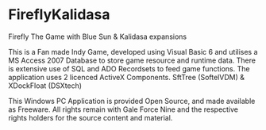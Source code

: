 # FireflyKalidasa
Firefly The Game with Blue Sun &amp; Kalidasa expansions

This is a Fan made Indy Game, developed using Visual Basic 6 and utilises a MS Access 2007 Database to store game resource and runtime data. 
There is extensive use of SQL and ADO Recordsets to feed game functions.
The application uses 2 licenced ActiveX Components. SftTree (SoftelVDM) & XDockFloat (DSXtech)

This Windows PC Application is provided Open Source, and made available as Freeware. All rights remain with Gale Force Nine and the respective rights holders for the source content and material.
